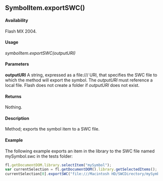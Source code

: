 ## SymbolItem.exportSWC()

#### Availability

Flash MX 2004.

#### Usage

*symbolItem.exportSWC(outputURI)*

#### Parameters

**outputURI** A string, expressed as a file:/// URI, that specifies the SWC file to which the method will export the symbol. The *outputURI* must reference a local file. Flash does not create a folder if *outputURI* does not exist.

#### Returns

Nothing.

#### Description

Method; exports the symbol item to a SWC file.

#### Example

The following example exports an item in the library to the SWC file named mySymbol.swc in the tests folder:

```javascript
fl.getDocumentDOM.library.selectItem("mySymbol");
var currentSelection = fl.getDocumentDOM().library.getSelectedItems();
currentSelection[0].exportSWC("file:///Macintosh HD/SWCDirectory/mySymbol.swc");
```
